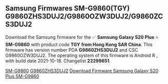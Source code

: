 <h2>Samsung Firmwares SM-G9860(TGY) G9860ZHS3DUJ2/G9860OZW3DUJ2/G9860ZCS3DUJ2</h2>
Download the Samsung firmware for the ✅ <strong>Samsung Galaxy S20 Plus </strong> ⭐ <strong>SM-G9860</strong> with product code <strong>TGY</strong> <strong> from Hong Kong SAR China</strong>. This firmware has version number PDA <strong>G9860ZHS3DUJ2</strong> and CSC G9860OZW3DUJ2. The operating system of this firmware is Android R , with build date 2021-10-18. Changelist <strong>22299651</strong>.


[SM-G9860](https://samfirm.shop/samsung/model/SM-G9860)
[G9860ZHS3DUJ2](https://samfirm.shop/samsung/pda/G9860ZHS3DUJ2)
[Download Firmware Samsung Galaxy S20 Plus SM-G9860](https://samfirm.shop/samsung/firmware/465877)
